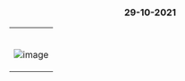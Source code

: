 #

### <p align="center"> 29-10-2021 </p>

<table>
	<tr>
		 <td>


</br>
	

![image](https://user-images.githubusercontent.com/76246106/139403880-5d7fc232-dfc4-493a-9cbe-00fba55e591c.png)


       
</table>

</br>     

